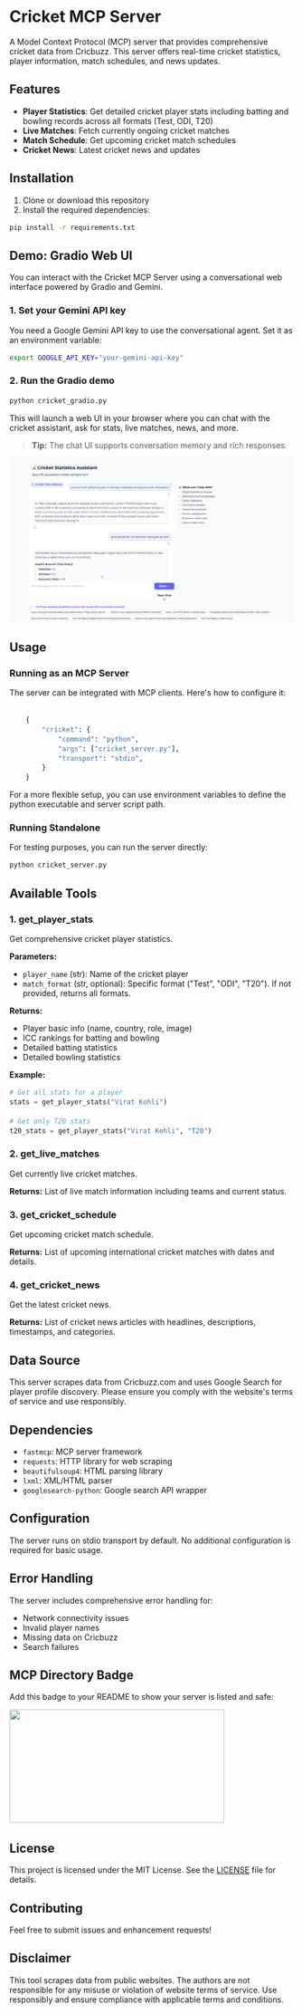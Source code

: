 # Cricket MCP Server

A Model Context Protocol (MCP) server that provides comprehensive cricket data from Cricbuzz. This server offers real-time cricket statistics, player information, match schedules, and news updates.

## Features

- **Player Statistics**: Get detailed cricket player stats including batting and bowling records across all formats (Test, ODI, T20)
- **Live Matches**: Fetch currently ongoing cricket matches
- **Match Schedule**: Get upcoming cricket match schedules
- **Cricket News**: Latest cricket news and updates

## Installation

1. Clone or download this repository
2. Install the required dependencies:

```bash
pip install -r requirements.txt
```

## Demo: Gradio Web UI

You can interact with the Cricket MCP Server using a conversational web interface powered by Gradio and Gemini.

### 1. Set your Gemini API key

You need a Google Gemini API key to use the conversational agent. Set it as an environment variable:

```bash
export GOOGLE_API_KEY="your-gemini-api-key"
```

### 2. Run the Gradio demo

```bash
python cricket_gradio.py
```

This will launch a web UI in your browser where you can chat with the cricket assistant, ask for stats, live matches, news, and more.

> **Tip:** The chat UI supports conversation memory and rich responses.

![Demo Screenshot](demo.png)

## Usage

### Running as an MCP Server

The server can be integrated with MCP clients. Here's how to configure it:

```python

    {
        "cricket": {
            "command": "python",
            "args": ["cricket_server.py"],
            "transport": "stdio",
        }
    }
```

For a more flexible setup, you can use environment variables to define the python executable and server script path.

### Running Standalone

For testing purposes, you can run the server directly:

```bash
python cricket_server.py
```

## Available Tools

### 1. get_player_stats
Get comprehensive cricket player statistics.

**Parameters:**
- `player_name` (str): Name of the cricket player
- `match_format` (str, optional): Specific format ("Test", "ODI", "T20"). If not provided, returns all formats.

**Returns:**
- Player basic info (name, country, role, image)
- ICC rankings for batting and bowling
- Detailed batting statistics
- Detailed bowling statistics

**Example:**
```python
# Get all stats for a player
stats = get_player_stats("Virat Kohli")

# Get only T20 stats
t20_stats = get_player_stats("Virat Kohli", "T20")
```

### 2. get_live_matches
Get currently live cricket matches.

**Returns:**
List of live match information including teams and current status.

### 3. get_cricket_schedule
Get upcoming cricket match schedule.

**Returns:**
List of upcoming international cricket matches with dates and details.

### 4. get_cricket_news
Get the latest cricket news.

**Returns:**
List of cricket news articles with headlines, descriptions, timestamps, and categories.

## Data Source

This server scrapes data from Cricbuzz.com and uses Google Search for player profile discovery. Please ensure you comply with the website's terms of service and use responsibly.

## Dependencies

- `fastmcp`: MCP server framework
- `requests`: HTTP library for web scraping
- `beautifulsoup4`: HTML parsing library
- `lxml`: XML/HTML parser
- `googlesearch-python`: Google search API wrapper

## Configuration

The server runs on stdio transport by default. No additional configuration is required for basic usage.

## Error Handling

The server includes comprehensive error handling for:
- Network connectivity issues
- Invalid player names
- Missing data on Cricbuzz
- Search failures

## MCP Directory Badge

Add this badge to your README to show your server is listed and safe:

<a href="https://glama.ai/mcp/servers/@tarun7r/cricket-mcp-server">
  <img width="380" height="200" src="https://glama.ai/mcp/servers/@tarun7r/cricket-mcp-server/badge" />
</a>

## License

This project is licensed under the MIT License. See the [LICENSE](LICENSE) file for details.

## Contributing

Feel free to submit issues and enhancement requests!

## Disclaimer

This tool scrapes data from public websites. The authors are not responsible for any misuse or violation of website terms of service. Use responsibly and ensure compliance with applicable terms and conditions.
